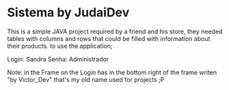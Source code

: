 # Sistema by JudaiDev

This is a simple JAVA project required by a friend and his store, they needed tables with columns and rows that could be filled with information about their products.
to use the application;

Login: Sandra
Senha: Administrador

Note: in the Frame on the Login has in the bottom right of the frame writen "by Victor_Dev" that's my old name used for projects ;P

